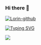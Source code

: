 ### Hi there 👋

<!--
**hdc1997/hdc1997** is a ✨ _special_ ✨ repository because its `README.md` (this file) appears on your GitHub profile.

Here are some ideas to get you started:

- 🔭 I’m currently working on ...
- 🌱 I’m currently learning ...
- 👯 I’m looking to collaborate on ...
- 🤔 I’m looking for help with ...
- 💬 Ask me about ...
- 📫 How to reach me: ...
- 😄 Pronouns: ...
- ⚡ Fun fact: ...
-->

[![Lorin-github](https://github-readme-stats.vercel.app/api?username=hdc1997)](https://github.com/anuraghazra/github-readme-stats)

[![Typing SVG](https://readme-typing-svg.demolab.com?font=Fira+Code&pause=1000&color=F74A26&center=%E5%81%87&vCenter=%E5%81%87&repeat=%E7%9C%9F&random=%E5%81%87&width=435&lines=%E4%BD%A0%E6%B4%BB%E5%BE%97%E5%83%8F%E8%AF%97%EF%BC%8C%E6%B2%A1%E6%9C%89%E5%BD%92%E5%AE%BF%E5%8D%B4%E8%B6%B3%E5%A4%9F%E9%85%B7%E3%80%82;%E4%BA%BA%E7%94%9F%E5%A6%82%E9%80%86%E6%97%85%EF%BC%8C%E6%88%91%E4%BA%A6%E6%98%AF%E8%A1%8C%E4%BA%BA%E3%80%82)](https://git.io/typing-svg)

<img src="https://camo.githubusercontent.com/3d672f928bec2ad62eca35323f23907e17557f8df85833573e0a16bccbf6e4c0/68747470733a2f2f63646e2e6a7364656c6976722e6e65742f67682f73756e3032323553554e2f73756e3032323553554e2f6173736574732f696d616765732f636f64696e672e676966" data-canonical-src="https://cdn.jsdelivr.net/gh/sun0225SUN/sun0225SUN/assets/images/coding.gif" style="max-width: 100%; display: inline-block;" data-target="animated-image.originalImage">

